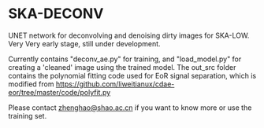 # SKA-DECONV
UNET network for deconvolving and denoising dirty images for SKA-LOW.  Very Very early stage, still under development.

Currently contains "deconv_ae.py" for training, and "load_model.py" for creating a 'cleaned' image using the trained model.
The out_src folder contains the polynomial fitting code used for EoR signal separation, which is modified from https://github.com/liweitianux/cdae-eor/tree/master/code/polyfit.py

Please contact zhenghao@shao.ac.cn if you want to know more or use the training set.
 

